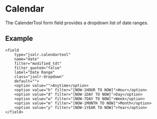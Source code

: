 # Calendar

The CalenderTool form field provides a dropdown list of date ranges.

## Example

```
<field
    type="jsolr.calendartool"
    name="date"
    filter="modified_tdt"
    filter_quoted="false"
    label="Date Range"
    class="jsolr-dropdown"
    default="">
    <option value="">Anytime</option>
    <option value="h" filter="[NOW-1HOUR TO NOW]">Hour</option>
    <option value="d" filter="[NOW-1DAY TO NOW]">Day</option>
    <option value="w" filter="[NOW-7DAY TO NOW]">Week</option>
    <option value="m" filter="[NOW-1MONTH TO NOW]">Month</option>
    <option value="y" filter="[NOW-1YEAR TO NOW]">Year</option>
</field>
```




